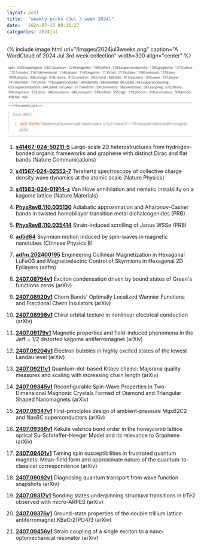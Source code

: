 ```yaml
---
layout: post
title:  "weekly picks (Jul 3 week 2024)"
date:   2024-07-15 00:16:27
categories: 2024jul
---
```



{% include image.html url="/images/2024jul3weeks.png" caption="A WordCloud of 2024 Jul 3rd week collection" width=300 align="center" %}

<img src="/images/2024jul3weeks-pick.png">


1. **[s41467-024-50211-5](https://www.nature.com/articles/s41467-024-50211-5)** Large-scale 2D heterostructures from hydrogen-bonded organic frameworks and graphene with distinct Dirac and flat bands (Nature Communications)

1. **[s41567-024-02552-7](https://www.nature.com/articles/s41567-024-02552-7)** Terahertz spectroscopy of collective charge density wave dynamics at the atomic scale (Nature Physics)

1. **[s41563-024-01914-z](https://www.nature.com/articles/s41563-024-01914-z)** Van Hove annihilation and nematic instability on a kagome lattice (Nature Materials)


1. **[PhysRevB.110.035130](https://journals.aps.org/prb/abstract/10.1103/PhysRevB.110.035130)** Adiabatic approximation and Aharonov-Casher bands in twisted homobilayer transition metal dichalcogenides (PRB)


1. **[PhysRevB.110.035414](https://journals.aps.org/prb/abstract/10.1103/PhysRevB.110.035414)** Strain-induced scrolling of Janus WSSe (PRB)


1. **[ad5d64](https://iopscience.iop.org/article/10.1088/1674-1056/ad5d64/meta)** Skyrmion motion induced by spin-waves in magnetic nanotubes (Chinese Physics B)

1. **[adfm.202400195](https://onlinelibrary.wiley.com/doi/abs/10.1002/adfm.202400195)** Engineering Collinear Magnetization in Hexagonal LuFeO3 and Magnetoelectric Control of Skyrmions in Hexagonal 2D Epilayers (adfm)


1. **[2407.08794v1](https://arxiv.org/abs/2407.08794)** Exciton condensation driven by bound states of Green's functions zeros (arXiv)



1. **[2407.08920v1](https://arxiv.org/abs/2407.08920)** Chern Bands' Optimally Localized Wannier Functions and Fractional Chern Insulators (arXiv)

1. **[2407.08998v1](https://arxiv.org/abs/2407.08998)** Chiral orbital texture in nonlinear electrical conduction (arXiv)


1. **[2407.09179v1](https://arxiv.org/abs/2407.09179)** Magnetic properties and field-induced phenomena in the Jeff = 1/2 distorted kagome antiferromagnet (arXiv)

1. **[2407.09204v1](https://arxiv.org/abs/2407.09204)** Electron bubbles in highly excited states of the lowest Landau level (arXiv)

1. **[2407.09211v1](https://arxiv.org/abs/2407.09211)** Quantum-dot-based Kitaev chains: Majorana quality measures and scaling with increasing chain length (arXiv)

1. **[2407.09345v1](https://arxiv.org/abs/2407.09345)** Reconfigurable Spin-Wave Properties in Two-Dimensional Magnonic Crystals Formed of Diamond and Triangular Shaped Nanomagnets (arXiv)

1. **[2407.09347v1](https://arxiv.org/abs/2407.09347)** First-principles design of ambient-pressure MgxB2C2 and NaxBC superconductors (arXiv)

1. **[2407.09366v1](https://arxiv.org/abs/2407.09366)** Kekule valence bond order in the honeycomb lattice optical Su-Schrieffer-Heeger Model and its relevance to Graphene (arXiv)

1. **[2407.09401v1](https://arxiv.org/abs/2407.09401)** Taming spin susceptibilities in frustrated quantum magnets: Mean-field form and approximate nature of the quantum-to-classical correspondence (arXiv)



1. **[2407.09092v1](https://arxiv.org/abs/2407.09092)** Diagnosing quantum transport from wave function snapshots (arXiv)

1. **[2407.09317v1](https://arxiv.org/abs/2407.09317)** Bonding states underpinning structural transitions in IrTe2 observed with micro-ARPES (arXiv)

1. **[2407.09376v1](https://arxiv.org/abs/2407.09376)** Ground-state properties of the double trillium lattice antiferromagnet KBaCr2(PO4)3 (arXiv)

1. **[2407.09456v1](https://arxiv.org/abs/2407.09456)** Strain coupling of a single exciton to a nano-optomechanical resonator (arXiv)

